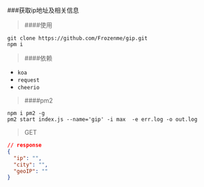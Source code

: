 ###获取ip地址及相关信息
> ####使用

```
git clone https://github.com/Frozenme/gip.git
npm i
```
> ####依赖

* `koa`
* `request`
* `cheerio`

> ####pm2

```
npm i pm2 -g
pm2 start index.js --name='gip' -i max  -e err.log -o out.log
```

> GET

```JSON
// response
{
  "ip": "",
  "city": "",
  "geoIP": ""
}
```
